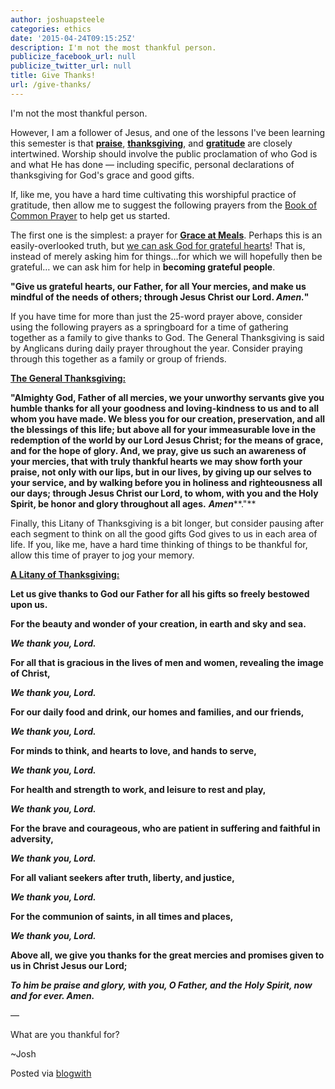 ```yaml
---
author: joshuapsteele
categories: ethics
date: '2015-04-24T09:15:25Z'
description: I'm not the most thankful person.
publicize_facebook_url: null
publicize_twitter_url: null
title: Give Thanks!
url: /give-thanks/
---
```


I'm not the most thankful person.

However, I am a follower of Jesus, and one of the lessons I've been learning this semester is that <u>**praise**</u>, <u>**thanksgiving**</u>, and <u>**gratitude**</u> are closely intertwined. Worship should involve the public proclamation of who God is and what He has done — including specific, personal declarations of thanksgiving for God's grace and good gifts.

If, like me, you have a hard time cultivating this worshipful practice of gratitude, then allow me to suggest the following prayers from the [Book of Common Prayer](http://www.bcponline.org/) to help get us started.

The first one is the simplest: a prayer for <u>**Grace at Meals**</u>. Perhaps this is an easily-overlooked truth, but <u>we can ask God for grateful hearts</u>! That is, instead of merely asking him for things…for which we will hopefully then be grateful… we can ask him for help in **becoming grateful people**.

**"Give us grateful hearts, our Father, for all Your mercies, and make us mindful of the needs of others; through Jesus Christ our Lord. *Amen.*"**

If you have time for more than just the 25-word prayer above, consider using the following prayers as a springboard for a time of gathering together as a family to give thanks to God. The General Thanksgiving is said by Anglicans during daily prayer throughout the year. Consider praying through this together as a family or group of friends.

<u>**The General Thanksgiving:**</u>

**"Almighty God, Father of all mercies, we your unworthy servants give you humble thanks for all your goodness and loving-kindness to us and to all whom you have made. We bless you for our creation, preservation, and all the blessings of this life; but above all for your immeasurable love in the redemption of the world by our Lord Jesus Christ; for the means of grace, and for the hope of glory. And, we pray, give us such an awareness of your mercies, that with truly thankful hearts we may show forth your praise, not only with our lips, but in our lives, by giving up our selves to your service, and by walking before you in holiness and righteousness all our days; through Jesus Christ our Lord, to whom, with you and the Holy Spirit, be honor and glory throughout all ages.** ***Amen*****."**

Finally, this Litany of Thanksgiving is a bit longer, but consider pausing after each segment to think on all the good gifts God gives to us in each area of life. If you, like me, have a hard time thinking of things to be thankful for, allow this time of prayer to jog your memory.

<u>**A Litany of Thanksgiving:**</u>

**Let us give thanks to God our Father for all his gifts so freely bestowed upon us.**

**For the beauty and wonder of your creation, in earth and sky and sea.**

***We thank you, Lord.***

**For all that is gracious in the lives of men and women, revealing the image of Christ,**

***We thank you, Lord.***

**For our daily food and drink, our homes and families, and our friends,**

***We thank you, Lord.***

**For minds to think, and hearts to love, and hands to serve,**

***We thank you, Lord.***

**For health and strength to work, and leisure to rest and play,**

***We thank you, Lord.***

**For the brave and courageous, who are patient in suffering and faithful in adversity,**

***We thank you, Lord.***

**For all valiant seekers after truth, liberty, and justice,**

***We thank you, Lord.***

**For the communion of saints, in all times and places,**

***We thank you, Lord.***

**Above all, we give you thanks for the great mercies and promises given to us in Christ Jesus our Lord;**

***To him be praise and glory, with you, O Father, and the** **Holy Spirit, now and for ever. Amen.***

—

What are you thankful for?

~Josh

Posted via [blogwith](http://blogwith.co)